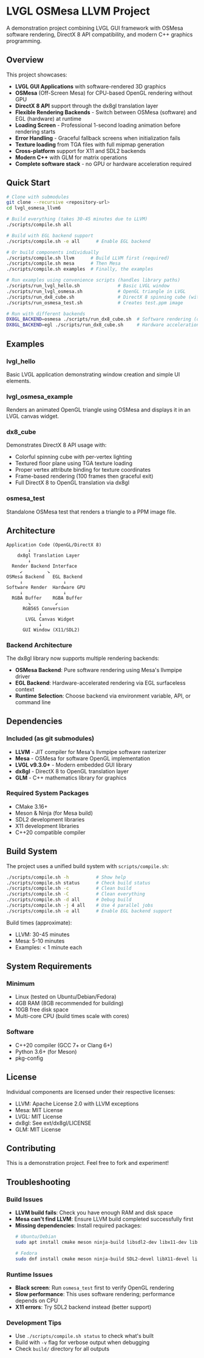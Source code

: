 # LVGL OSMesa LLVM Project

A demonstration project combining LVGL GUI framework with OSMesa software rendering, DirectX 8 API compatibility, and modern C++ graphics programming.

## Overview

This project showcases:
- **LVGL GUI Applications** with software-rendered 3D graphics
- **OSMesa** (Off-Screen Mesa) for CPU-based OpenGL rendering without GPU
- **DirectX 8 API** support through the dx8gl translation layer
- **Flexible Rendering Backends** - Switch between OSMesa (software) and EGL (hardware) at runtime
- **Loading Screen** - Professional 1-second loading animation before rendering starts
- **Error Handling** - Graceful fallback screens when initialization fails
- **Texture loading** from TGA files with full mipmap generation
- **Cross-platform** support for X11 and SDL2 backends
- **Modern C++** with GLM for matrix operations
- **Complete software stack** - no GPU or hardware acceleration required

## Quick Start

```bash
# Clone with submodules
git clone --recursive <repository-url>
cd lvgl_osmesa_llvm6

# Build everything (takes 30-45 minutes due to LLVM)
./scripts/compile.sh all

# Build with EGL backend support
./scripts/compile.sh -e all      # Enable EGL backend

# Or build components individually
./scripts/compile.sh llvm      # Build LLVM first (required)
./scripts/compile.sh mesa      # Then Mesa
./scripts/compile.sh examples  # Finally, the examples

# Run examples using convenience scripts (handles library paths)
./scripts/run_lvgl_hello.sh              # Basic LVGL window
./scripts/run_lvgl_osmesa.sh             # OpenGL triangle in LVGL
./scripts/run_dx8_cube.sh                # DirectX 8 spinning cube (with logging)
./scripts/run_osmesa_test.sh             # Creates test.ppm image

# Run with different backends
DX8GL_BACKEND=osmesa ./scripts/run_dx8_cube.sh  # Software rendering (default)
DX8GL_BACKEND=egl ./scripts/run_dx8_cube.sh     # Hardware acceleration
```

## Examples

### lvgl_hello
Basic LVGL application demonstrating window creation and simple UI elements.

### lvgl_osmesa_example
Renders an animated OpenGL triangle using OSMesa and displays it in an LVGL canvas widget.

### dx8_cube
Demonstrates DirectX 8 API usage with:
- Colorful spinning cube with per-vertex lighting
- Textured floor plane using TGA texture loading
- Proper vertex attribute binding for texture coordinates
- Frame-based rendering (100 frames then graceful exit)
- Full DirectX 8 to OpenGL translation via dx8gl

### osmesa_test
Standalone OSMesa test that renders a triangle to a PPM image file.

## Architecture

```
Application Code (OpenGL/DirectX 8)
        ↓
    dx8gl Translation Layer
        ↓
  Render Backend Interface
     ↙         ↘
OSMesa Backend   EGL Backend
     ↓               ↓
Software Render  Hardware GPU
     ↓               ↓
  RGBA Buffer    RGBA Buffer
        ↘         ↙
      RGB565 Conversion
            ↓
       LVGL Canvas Widget
            ↓
      GUI Window (X11/SDL2)
```

### Backend Architecture

The dx8gl library now supports multiple rendering backends:
- **OSMesa Backend**: Pure software rendering using Mesa's llvmpipe driver
- **EGL Backend**: Hardware-accelerated rendering via EGL surfaceless context
- **Runtime Selection**: Choose backend via environment variable, API, or command line

## Dependencies

### Included (as git submodules)
- **LLVM** - JIT compiler for Mesa's llvmpipe software rasterizer
- **Mesa** - OSMesa for software OpenGL implementation
- **LVGL v9.3.0+** - Modern embedded GUI library
- **dx8gl** - DirectX 8 to OpenGL translation layer
- **GLM** - C++ mathematics library for graphics

### Required System Packages
- CMake 3.16+
- Meson & Ninja (for Mesa build)
- SDL2 development libraries
- X11 development libraries
- C++20 compatible compiler

## Build System

The project uses a unified build system with `scripts/compile.sh`:

```bash
./scripts/compile.sh -h          # Show help
./scripts/compile.sh status      # Check build status
./scripts/compile.sh -c          # Clean build
./scripts/compile.sh -C          # Clean everything
./scripts/compile.sh -d all      # Debug build
./scripts/compile.sh -j 4 all    # Use 4 parallel jobs
./scripts/compile.sh -e all      # Enable EGL backend support
```

Build times (approximate):
- LLVM: 30-45 minutes
- Mesa: 5-10 minutes  
- Examples: < 1 minute each

## System Requirements

### Minimum
- Linux (tested on Ubuntu/Debian/Fedora)
- 4GB RAM (8GB recommended for building)
- 10GB free disk space
- Multi-core CPU (build times scale with cores)

### Software
- C++20 compiler (GCC 7+ or Clang 6+)
- Python 3.6+ (for Meson)
- pkg-config

## License

Individual components are licensed under their respective licenses:
- LLVM: Apache License 2.0 with LLVM exceptions
- Mesa: MIT License
- LVGL: MIT License
- dx8gl: See ext/dx8gl/LICENSE
- GLM: MIT License

## Contributing

This is a demonstration project. Feel free to fork and experiment!

## Troubleshooting

### Build Issues
- **LLVM build fails**: Check you have enough RAM and disk space
- **Mesa can't find LLVM**: Ensure LLVM build completed successfully first
- **Missing dependencies**: Install required packages:
  ```bash
  # Ubuntu/Debian
  sudo apt install cmake meson ninja-build libsdl2-dev libx11-dev libxext-dev
  
  # Fedora
  sudo dnf install cmake meson ninja-build SDL2-devel libX11-devel libXext-devel
  ```

### Runtime Issues
- **Black screen**: Run `osmesa_test` first to verify OpenGL rendering
- **Slow performance**: This uses software rendering; performance depends on CPU
- **X11 errors**: Try SDL2 backend instead (better support)

### Development Tips
- Use `./scripts/compile.sh status` to check what's built
- Build with `-v` flag for verbose output when debugging
- Check `build/` directory for all outputs
